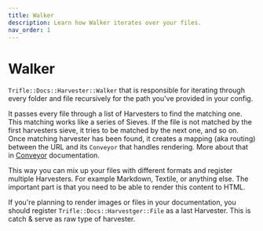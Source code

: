 ```yaml
---
title: Walker
description: Learn how Walker iterates over your files.
nav_order: 1
---
```


# Walker

`Trifle::Docs::Harvester::Walker` that is responsible for iterating through every folder and file recursively for the path you've provided in your config.

It passes every file through a list of Harvesters to find the matching one. This matching works like a series of Sieves. If the file is not matched by the first harvesters sieve, it tries to be matched by the next one, and so on. Once matching harvester has been found, it creates a mapping (aka routing) between the URL and its `Conveyor` that handles rendering. More about that in [Conveyor](/trifle-docs/harvesters#conveyor) documentation.

This way you can mix up your files with different formats and register multiple Harvesters. For example Markdown, Textile, or anything else. The important part is that you need to be able to render this content to HTML.

If you're planning to render images or files in your documentation, you should register `Trifle::Docs::Harvestger::File` as a last Harvester. This is catch & serve as raw type of harvester.
